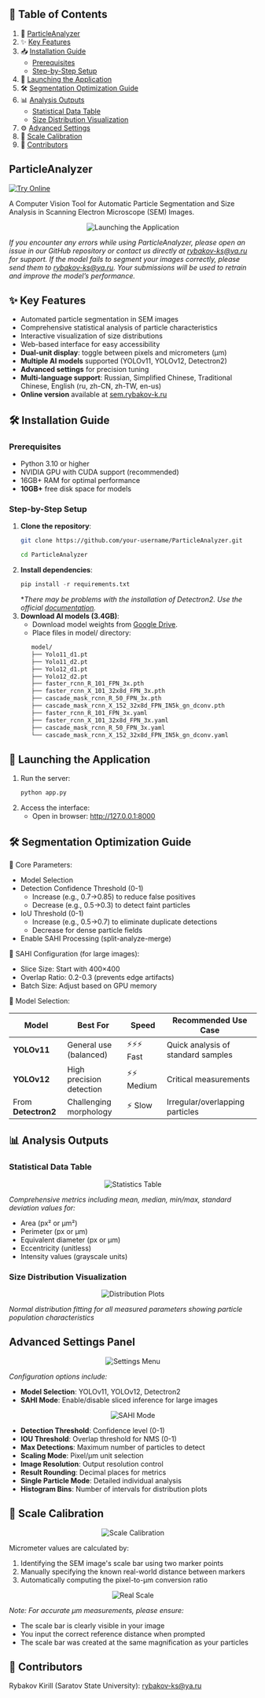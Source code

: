## 📑 Table of Contents

1. 🔎 [ParticleAnalyzer](#particleanalyzer)
2. ✨ [Key Features](#-key-features)
3. 📥 [Installation Guide](#-installation-guide)
   - [Prerequisites](#prerequisites)
   - [Step-by-Step Setup](#step-by-step-setup)
4. 🚀 [Launching the Application](#-launching-the-application)
5. 🛠 [Segmentation Optimization Guide](#-segmentation-optimization-guide)
6. 📊 [Analysis Outputs](#-analysis-outputs)
   - [Statistical Data Table](#statistical-data-table)
   - [Size Distribution Visualization](#size-distribution-visualization)
7. ⚙️ [Advanced Settings](#-advanced-settings)
8. 📏 [Scale Calibration](#-scale-calibration)
9. 📧 [Contributors](#-contributors)

## ParticleAnalyzer
[![Try Online](https://img.shields.io/badge/TRY%20ONLINE-Available%20at%20sem.rybakov--k.ru-brightgreen)](https://sem.rybakov-k.ru/)

A Computer Vision Tool for Automatic Particle Segmentation and Size Analysis in Scanning Electron Microscope (SEM) Images.

<p align="center">
  <img src="Images/example.gif" alt="Launching the Application">
</p>

*If you encounter any errors while using ParticleAnalyzer, please open an issue in our GitHub repository or contact us directly at rybakov-ks@ya.ru for support.
If the model fails to segment your images correctly, please send them to rybakov-ks@ya.ru. Your submissions will be used to retrain and improve the model’s performance.*
## ✨ Key Features
- Automated particle segmentation in SEM images
- Comprehensive statistical analysis of particle characteristics
- Interactive visualization of size distributions
- Web-based interface for easy accessibility
- **Dual-unit display**: toggle between pixels and micrometers (µm)
- **Multiple AI models** supported (YOLOv11, YOLOv12, Detectron2)
- **Advanced settings** for precision tuning
- **Multi-language support**: Russian, Simplified Chinese, Traditional Chinese, English (ru, zh-CN, zh-TW, en-us)
- **Online version** available at [sem.rybakov-k.ru](https://sem.rybakov-k.ru/)
## 🛠 Installation Guide

### Prerequisites
- Python 3.10 or higher
- NVIDIA GPU with CUDA support (recommended)
- 16GB+ RAM for optimal performance
- **10GB+** free disk space for models

### Step-by-Step Setup

1. **Clone the repository**:
   ```bash
   git clone https://github.com/your-username/ParticleAnalyzer.git
   ```
   ```bash
   cd ParticleAnalyzer
   ```
2. **Install dependencies**:
   ```python
   pip install -r requirements.txt
   ```
   **There may be problems with the installation of Detectron2. Use the official [documentation](https://detectron2.readthedocs.io/en/latest/tutorials/install.html).*
3. **Download AI models (3.4GB)**:
   - Download model weights from [Google Drive](https://drive.google.com/file/d/10nRH_xBKfq-TtdJuZkwDpdsZSfn7Yz1G/view?usp=sharing).
   - Place files in model/ directory:
   ```bash
      model/
      ├── Yolo11_d1.pt
      ├── Yolo11_d2.pt
      ├── Yolo12_d1.pt
      ├── Yolo12_d2.pt
      ├── faster_rcnn_R_101_FPN_3x.pth
      ├── faster_rcnn_X_101_32x8d_FPN_3x.pth
      ├── cascade_mask_rcnn_R_50_FPN_3x.pth
      ├── cascade_mask_rcnn_X_152_32x8d_FPN_IN5k_gn_dconv.pth
      ├── faster_rcnn_R_101_FPN_3x.yaml
      ├── faster_rcnn_X_101_32x8d_FPN_3x.yaml
      ├── cascade_mask_rcnn_R_50_FPN_3x.yaml
      └── cascade_mask_rcnn_X_152_32x8d_FPN_IN5k_gn_dconv.yaml
   ```
## 🚀 Launching the Application
1. Run the server:
   ```python
   python app.py
   ```
2. Access the interface:
   - Open in browser: http://127.0.0.1:8000
## 🛠 Segmentation Optimization Guide
🔧 Core Parameters:
   - Model Selection
   - Detection Confidence Threshold (0-1)
     - Increase (e.g., 0.7→0.85) to reduce false positives
     - Decrease (e.g., 0.5→0.3) to detect faint particles
   - IoU Threshold (0-1)
     - Increase (e.g., 0.5→0.7) to eliminate duplicate detections
     - Decrease for dense particle fields
   - Enable SAHI Processing (split-analyze-merge)

🧩 SAHI Configuration (for large images):
   - Slice Size: Start with 400×400
   - Overlap Ratio: 0.2-0.3 (prevents edge artifacts)
   - Batch Size: Adjust based on GPU memory

🔄 Model Selection:
<div align="center">
   
| Model       | Best For                   | Speed     | Recommended Use Case               |
|-------------|----------------------------|-----------|------------------------------------|
| **YOLOv11** | General use (balanced)      | ⚡⚡⚡ Fast | Quick analysis of standard samples |
| **YOLOv12** | High precision detection    | ⚡⚡ Medium | Critical measurements              |
| From **Detectron2** | Challenging morphology   | ⚡ Slow    | Irregular/overlapping particles    |

</div>

## 📊 Analysis Outputs

### Statistical Data Table
<div align="center">
  <img src="Images/2.png" alt="Statistics Table">
</div>

*Comprehensive metrics including mean, median, min/max, standard deviation values for:*
- Area (px² or µm²)
- Perimeter (px or µm)
- Equivalent diameter (px or µm)
- Eccentricity (unitless)
- Intensity values (grayscale units)

### Size Distribution Visualization
<div align="center">
  <img src="Images/3.png" alt="Distribution Plots">
</div>

*Normal distribution fitting for all measured parameters showing particle population characteristics*

## Advanced Settings Panel
<div align="center">
  <img src="Images/4.png" alt="Settings Menu">
</div>

*Configuration options include:*
- **Model Selection**: YOLOv11, YOLOv12, Detectron2
- **SAHI Mode**: Enable/disable sliced inference for large images
<div align="center">
  <img src="Images/6.gif" alt="SAHI Mode">
</div>

- **Detection Threshold**: Confidence level (0-1)
- **IOU Threshold**: Overlap threshold for NMS (0-1)
- **Max Detections**: Maximum number of particles to detect
- **Scaling Mode**: Pixel/µm unit selection
- **Image Resolution**: Output resolution control
- **Result Rounding**: Decimal places for metrics
- **Single Particle Mode**: Detailed individual analysis
- **Histogram Bins**: Number of intervals for distribution plots

## 📐 Scale Calibration
<div align="center">
  <img src="Images/5.png" alt="Scale Calibration">
</div>

Micrometer values are calculated by:
1. Identifying the SEM image's scale bar using two marker points
2. Manually specifying the known real-world distance between markers
3. Automatically computing the pixel-to-µm conversion ratio
<div align="center">
  <img src="Images/7.png" alt="Real Scale">
</div>

*Note: For accurate µm measurements, please ensure:*
- The scale bar is clearly visible in your image
- You input the correct reference distance when prompted
- The scale bar was created at the same magnification as your particles

## 📧 Contributors
Rybakov Kirill (Saratov State University): rybakov-ks@ya.ru
